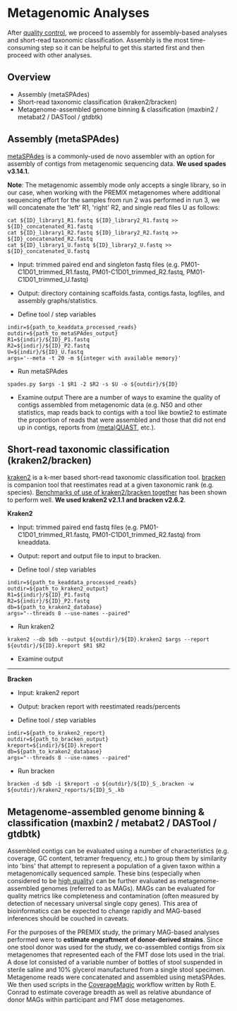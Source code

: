 # Metagenomic Analyses

After [quality control](quality-control.md), we proceed to assembly for assembly-based analyses and short-read taxonomic classification.
Assembly is the most time-consuming step so it can be helpful to get this started first and then proceed with other analyses.

## Overview
- Assembly (metaSPAdes)
- Short-read taxonomic classification (kraken2/bracken)
- Metagenome-assembled genome binning & classification (maxbin2 / metabat2 / DASTool / gtdbtk)

## Assembly (metaSPAdes)

[metaSPAdes](https://github.com/ablab/spades) is a commonly-used de novo assembler with an option for assembly of contigs from metagenomic sequencing data. **We used spades v3.14.1.**

**Note**: The metagenomic assembly mode only accepts a single library, so in our case, when working with the PREMIX metagenomes where additional sequencing effort for the samples from run 2 was performed in run 3, we will concatenate the 'left' R1, 'right' R2, and single read files U as follows:

```console
cat ${ID}_library1_R1.fastq ${ID}_library2_R1.fastq >> ${ID}_concatenated_R1.fastq
cat ${ID}_library1_R2.fastq ${ID}_library2_R2.fastq >> ${ID}_concatenated_R2.fastq
cat ${ID}_library1_U.fastq ${ID}_library2_U.fastq >> ${ID}_concatenated_U.fastq
```

- Input: trimmed paired end and singleton fastq files (e.g. PM01-C1D01_trimmed_R1.fastq, 
PM01-C1D01_trimmed_R2.fastq, PM01-C1D01_trimmed_U.fastq)
- Output: directory containing scaffolds.fasta, contigs.fasta, logfiles, and assembly graphs/statistics.

- Define tool / step variables
```console
indir=${path_to_keaddata_processed_reads}
outdir=${path_to_metaSPAdes_output}
R1=${indir}/${ID}_P1.fastq
R2=${indir}/${ID}_P2.fastq
U=${indir}/${ID}_U.fastq
args='--meta -t 20 -m ${integer with available memory}'
```

- Run metaSPAdes
```console
spades.py $args -1 $R1 -2 $R2 -s $U -o ${outdir}/${ID}
```

- Examine output
There are a number of ways to examine the quality of contigs assembled from metagenomic data (e.g. N50 and other statistics, map reads back to contigs with a tool like bowtie2 to estimate the proportion of reads that were assembled and those that did not end up in contigs, reports from [(meta)QUAST](http://quast.sourceforge.net/metaquast.html), etc.). 

## Short-read taxonomic classification (kraken2/bracken)

[kraken2](https://github.com/DerrickWood/kraken2) is a k-mer based short-read taxonomic classification tool. [bracken](https://github.com/jenniferlu717/Bracken) is companion tool that reestimates read at a given taxonomic rank (e.g. species). [Benchmarks of use of kraken2/bracken together](https://doi.org/10.1016/j.cell.2019.07.010) has been shown to perform well. **We used kraken2 v2.1.1 and bracken v2.6.2**.

**Kraken2**
- Input: trimmed paired end fastq files (e.g. PM01-C1D01_trimmed_R1.fastq, 
PM01-C1D01_trimmed_R2.fastq) from kneaddata.
- Output: report and output file to input to bracken.

- Define tool / step variables
```console
indir=${path_to_keaddata_processed_reads}
outdir=${path_to_kraken2_output}
R1=${indir}/${ID}_P1.fastq
R2=${indir}/${ID}_P2.fastq
db=${path_to_kraken2_database}
args="--threads 8 --use-names --paired"
```

- Run kraken2
```console
kraken2 --db $db --output ${outdir}/${ID}.kraken2 $args --report ${outdir}/${ID}.kreport $R1 $R2
```

- Examine output

---

**Bracken**
- Input: kraken2 report
- Output: bracken report with reestimated reads/percents

- Define tool / step variables
```console
indir=${path_to_kraken2_report}
outdir=${path_to_bracken_output}
kreport=${indir}/${ID}.kreport
db=${path_to_kraken2_database}
args="--threads 8 --use-names --paired"
```

- Run bracken
```console
bracken -d $db -i $kreport -o ${outdir}/${ID}_S_.bracken -w ${outdir}/kraken2_reports/${ID}_S_.kb
```

## Metagenome-assembled genome binning & classification (maxbin2 / metabat2 / DASTool / gtdbtk)

Assembled contigs can be evaluated using a number of characteristics (e.g. coverage, GC content, tetramer frequency, etc.) to group them by similarity into 'bins' that attempt to represent a population of a given taxon within a metagenomically sequenced sample. These bins (especially when considered to be [high quality](https://www.nature.com/articles/nbt.3893)) can be further evaluated as metagenome-assembled genomes (referred to as MAGs). MAGs can be evaluated for quality metrics like completeness and contamination (often measured by detection of necessary universal single copy genes). This area of bioinformatics can be expected to change rapidly and MAG-based inferences should be couched in caveats.

For the purposes of the PREMIX study, the primary MAG-based analyses performed were to **estimate engraftment of donor-derived strains**. Since one stool donor was used for the study, we co-assembled contigs from six metagenomes that represented each of the FMT dose lots used in the trial. A dose lot consisted of a variable number of bottles of stool suspended in sterile saline and 10% glycerol manufactured from a single stool specimen. Metagenome reads were concatenated and assembled using metaSPAdes. We then used scripts in the [CoverageMagic](https://github.com/rotheconrad/00_in-situ_GeneCoverage) workflow written by Roth E. Conrad to estimate coverage breadth as well as relative abundance of donor MAGs within participant and FMT dose metagenomes.
